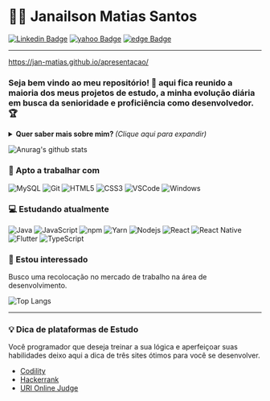 # :man_technologist: Janailson Matias Santos
[![Linkedin Badge](https://img.shields.io/badge/-Jan_Matias-blue?style=flat-square&logo=Linkedin&logoColor=white&link=https://www.linkedin.com/in/janailson-matias/)](https://www.linkedin.com/in/janailson-matias/)
[![yahoo Badge](https://img.shields.io/badge/-janailsonmatias@yahoo-c14438?style=flat-square&logo=Gmail&logoColor=white&link=mailto:janailsonmatias@yahoo.com.br
)](mailto:janailsonmatias@yahoo.com.br)
[![edge Badge](https://img.shields.io/badge/-Portifolio_pessoal-blue?style=flat-square&logo=#0076d6&logoColor=white&link=https://jan-matias.github.io/apresentacao/)](https://jan-matias.github.io/apresentacao/)



---
https://jan-matias.github.io/apresentacao/

### Seja bem vindo ao meu repositório! 👋 aqui fica reunido a maioria dos meus projetos de estudo, a minha evolução diária em busca da senioridade e proficiência como desenvolvedor. 🏆

<!--programador-->

<details>
<summary> <b> Quer saber mais sobre mim? </b> <i>(Clique aqui para expandir)</i> </summary>

### 📖 Sobre mim
Sou estudante no curso de tecnólogo em Análise e Desenvolvimento de Sistemas, comecei minha jornada profissional ingressando na Etec Jaraguá logo no segundo semestre passei para Etec Basilides de Godoy onde terminei o curso. 

Sempre estive com um pé em tecnologia da informação, meu hobby sempre foi navegar pela rede buscando
conhecimento, gosto de front-end fazer um projeto fácil leitura ao usuário. Sou muito curioso, e gosto de levar a arte para a programação.

Hoje estou estudando para evoluir minhas habilidades e ser capaz de criar soluções que auxiliem as empresas a venderem mais, atrair mais clientes e fidelizarem clientes, através de sistemas, aplicativos, web sites otimizados com SEO, campanhas e captação de leads. Acredito que a união da tecnologia com o marketing (apresentação), cria um sistema diferenciado que proporciona uma experiência rica para os usuários.

Minha jornada diária é adquirir os conhecimentos necessários, colocar a mão na massa para criar essas soluções para as pessoas e me divertir no processo.

</details>

![Anurag's github stats](https://github-readme-stats.vercel.app/api?username=jan-matias&show_icons=true&theme=dracula)

### 💼 Apto a trabalhar com

![MySQL](https://img.shields.io/badge/-MySQL-00758F?style=flat-square&logo=mysql&logoColor=white)
![Git](https://img.shields.io/badge/-Git-F05032?style=flat-square&logo=git&logoColor=white)
![HTML5](https://img.shields.io/badge/-HTML5-E34F26?style=flat-square&logo=html5&logoColor=white)
![CSS3](https://img.shields.io/badge/-CSS3-549FDE?style=flat-square&logo=css3&logoColor=white)
![VSCode](https://img.shields.io/badge/-VSCode-0085D1?style=flat-square&logo=visual-studio-code&logoColor=white)
![Windows](https://img.shields.io/badge/-Windows-00ADEF?style=flat-square&logo=windows&logoColor=white)

### 💻 Estudando atualmente

![Java](https://img.shields.io/badge/-Java-E42D2C?style=flat-square&logo=java&logoColor=white)
![JavaScript](https://img.shields.io/badge/-JavaScript-F7B93E?style=flat-square&logo=javascript&logoColor=fff)
![npm](https://img.shields.io/badge/-NPM-CB3837?style=flat-square&logo=npm&logoColor=white)
![Yarn](https://img.shields.io/badge/-Yarn-2B8AB6?style=flat-square&logo=yarn&logoColor=white)
![Nodejs](https://img.shields.io/badge/-Node.js-43853d?style=flat-square&logo=Node.js&logoColor=white)
![React](https://img.shields.io/badge/-React.js-45b8d8?style=flat-square&logo=react&logoColor=white)
![React Native](https://img.shields.io/badge/-React%20Native-45b8d8?style=flat-square&logo=react&logoColor=white)
![Flutter](https://img.shields.io/badge/-Flutter-02569B?style=flat-square&logo=Flutter&logoColor=white)
![TypeScript](https://img.shields.io/badge/-TypeScript-0077C6?style=flat-square&logo=typescript&logoColor=fff)

### 👀 Estou interessado

Busco uma recolocação no mercado de trabalho na área de desenvolvimento.

<!--
grafico de habilidade
-->

![Top Langs](https://github-readme-stats.vercel.app/api/top-langs/?username=jan-matias&layout=compact)

---

### 💡 Dica de plataformas de Estudo
Você programador que deseja treinar a sua lógica e aperfeiçoar suas habilidades deixo aqui a dica de três sites ótimos para você se desenvolver.

- [Codility](https://app.codility.com/programmers/)
- [Hackerrank](https://www.hackerrank.com/)
- [URI Online Judge](https://www.urionlinejudge.com.br/judge/en/login)
